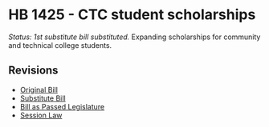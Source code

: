 # HB 1425 - CTC student scholarships
*Status: 1st substitute bill substituted.*
Expanding scholarships for community and technical college students.

## Revisions
* [Original Bill](1/)
* [Substitute Bill](S/)
* [Bill as Passed Legislature](S.PL/)
* [Session Law](S.SL/)